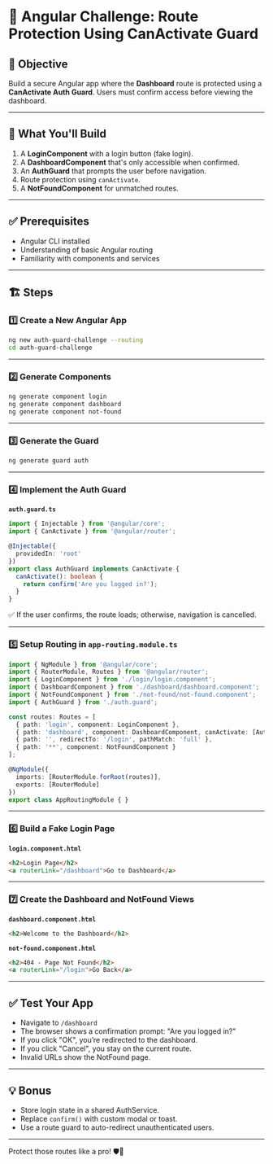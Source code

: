 # 🔐 Angular Challenge: Route Protection Using CanActivate Guard

## 🎯 Objective
Build a secure Angular app where the **Dashboard** route is protected using a **CanActivate Auth Guard**. Users must confirm access before viewing the dashboard.

---

## 🧩 What You'll Build

1. A **LoginComponent** with a login button (fake login).
2. A **DashboardComponent** that's only accessible when confirmed.
3. An **AuthGuard** that prompts the user before navigation.
4. Route protection using `canActivate`.
5. A **NotFoundComponent** for unmatched routes.

---

## ✅ Prerequisites

- Angular CLI installed
- Understanding of basic Angular routing
- Familiarity with components and services

---

## 🏗 Steps

### 1️⃣ Create a New Angular App

```bash
ng new auth-guard-challenge --routing
cd auth-guard-challenge
```

---

### 2️⃣ Generate Components

```bash
ng generate component login
ng generate component dashboard
ng generate component not-found
```

---

### 3️⃣ Generate the Guard

```bash
ng generate guard auth
```

---

### 4️⃣ Implement the Auth Guard

**`auth.guard.ts`**

```ts
import { Injectable } from '@angular/core';
import { CanActivate } from '@angular/router';

@Injectable({
  providedIn: 'root'
})
export class AuthGuard implements CanActivate {
  canActivate(): boolean {
    return confirm('Are you logged in?');
  }
}
```

✅ If the user confirms, the route loads; otherwise, navigation is cancelled.

---

### 5️⃣ Setup Routing in `app-routing.module.ts`

```ts
import { NgModule } from '@angular/core';
import { RouterModule, Routes } from '@angular/router';
import { LoginComponent } from './login/login.component';
import { DashboardComponent } from './dashboard/dashboard.component';
import { NotFoundComponent } from './not-found/not-found.component';
import { AuthGuard } from './auth.guard';

const routes: Routes = [
  { path: 'login', component: LoginComponent },
  { path: 'dashboard', component: DashboardComponent, canActivate: [AuthGuard] },
  { path: '', redirectTo: '/login', pathMatch: 'full' },
  { path: '**', component: NotFoundComponent }
];

@NgModule({
  imports: [RouterModule.forRoot(routes)],
  exports: [RouterModule]
})
export class AppRoutingModule { }
```

---

### 6️⃣ Build a Fake Login Page

**`login.component.html`**

```html
<h2>Login Page</h2>
<a routerLink="/dashboard">Go to Dashboard</a>
```

---

### 7️⃣ Create the Dashboard and NotFound Views

**`dashboard.component.html`**

```html
<h2>Welcome to the Dashboard</h2>
```

**`not-found.component.html`**

```html
<h2>404 - Page Not Found</h2>
<a routerLink="/login">Go Back</a>
```

---

## ✅ Test Your App

- Navigate to `/dashboard`
- The browser shows a confirmation prompt: "Are you logged in?"
- If you click "OK", you’re redirected to the dashboard.
- If you click "Cancel", you stay on the current route.
- Invalid URLs show the NotFound page.

---

## 💡 Bonus

- Store login state in a shared AuthService.
- Replace `confirm()` with custom modal or toast.
- Use a route guard to auto-redirect unauthenticated users.

---

Protect those routes like a pro! 🛡️🚀